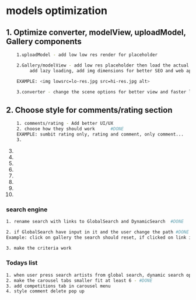 # models optimization

## 1. Optimize converter, modelView, uploadModel, Gallery components

```sh
    1.uploadModel - add low low res render for placeholder

    2.Gallery/modelView - add low res placeholder then load the actual render,
         add lazy loading, add img dimensions for better SEO and web app structure

    EXAMPLE: <img lowsrc=lo-res.jpg src=hi-res.jpg alt>

    3.converter - change the scene options for better view and faster loading
```

## 2. Choose style for comments/rating section

```sh
    1. comments/rating - Add better UI/UX
    2. choose how they should work      #DONE
    EXAMPLE: sumbit rating only, rating and comment, only comment...
    3. 
```

3.
4.
5.
6.
7.
8.
9.
10.

### search engine
```sh
1. rename search with links to GlobalSearch and DynamicSearch  #DONE

2. if GlobalSearch have input in it and the user change the path #DONE
Example: click on gallery the search should reset, if clicked on link inside the search input should be passed 

3. make the criteria work
```

### Todays list
```sh
1. when user press search artists from global search, dynamic search opens but the tab is artwork instead of artists..
2. make the carousel tabs smaller fit at least 6 - #DONE
3. add competitions tab in carousel menu
4. style comment delete pop up
```
